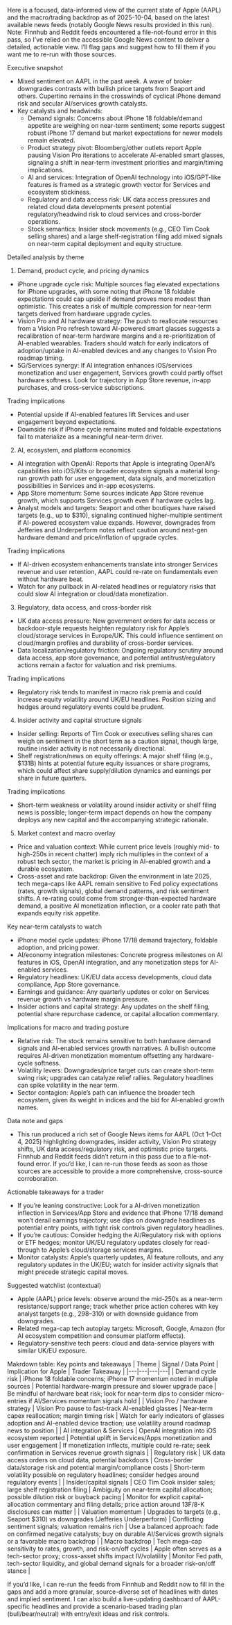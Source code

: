 Here is a focused, data-informed view of the current state of Apple (AAPL) and the macro/trading backdrop as of 2025-10-04, based on the latest available news feeds (notably Google News results provided in this run). Note: Finnhub and Reddit feeds encountered a file-not-found error in this pass, so I’ve relied on the accessible Google News content to deliver a detailed, actionable view. I’ll flag gaps and suggest how to fill them if you want me to re-run with those sources.

Executive snapshot
- Mixed sentiment on AAPL in the past week. A wave of broker downgrades contrasts with bullish price targets from Seaport and others. Cupertino remains in the crosswinds of cyclical iPhone demand risk and secular AI/services growth catalysts.
- Key catalysts and headwinds:
  - Demand signals: Concerns about iPhone 18 foldable/demand appetite are weighing on near-term sentiment; some reports suggest robust iPhone 17 demand but market expectations for newer models remain elevated.
  - Product strategy pivot: Bloomberg/other outlets report Apple pausing Vision Pro iterations to accelerate AI-enabled smart glasses, signaling a shift in near-term investment priorities and margin/timing implications.
  - AI and services: Integration of OpenAI technology into iOS/GPT-like features is framed as a strategic growth vector for Services and ecosystem stickiness.
  - Regulatory and data access risk: UK data access pressures and related cloud data developments present potential regulatory/headwind risk to cloud services and cross-border operations.
  - Stock semantics: Insider stock movements (e.g., CEO Tim Cook selling shares) and a large shelf-registration filing add mixed signals on near-term capital deployment and equity structure.

Detailed analysis by theme

1) Demand, product cycle, and pricing dynamics
- iPhone upgrade cycle risk: Multiple sources flag elevated expectations for iPhone upgrades, with some noting that iPhone 18 foldable expectations could cap upside if demand proves more modest than optimistic. This creates a risk of multiple compression for near-term targets derived from hardware upgrade cycles.
- Vision Pro and AI hardware strategy: The push to reallocate resources from a Vision Pro refresh toward AI-powered smart glasses suggests a recalibration of near-term hardware margins and a re-prioritization of AI-enabled wearables. Traders should watch for early indicators of adoption/uptake in AI-enabled devices and any changes to Vision Pro roadmap timing.
- 5G/Services synergy: If AI integration enhances iOS/services monetization and user engagement, Services growth could partly offset hardware softness. Look for trajectory in App Store revenue, in-app purchases, and cross-service subscriptions.

Trading implications
- Potential upside if AI-enabled features lift Services and user engagement beyond expectations.
- Downside risk if iPhone cycle remains muted and foldable expectations fail to materialize as a meaningful near-term driver.

2) AI, ecosystem, and platform economics
- AI integration with OpenAI: Reports that Apple is integrating OpenAI’s capabilities into iOS/Kits or broader ecosystem signals a material long-run growth path for user engagement, data signals, and monetization possibilities in Services and in-app ecosystems.
- App Store momentum: Some sources indicate App Store revenue growth, which supports Services growth even if hardware cycles lag.
- Analyst models and targets: Seaport and other boutiques have raised targets (e.g., up to $310), signaling continued higher-multiple sentiment if AI-powered ecosystem value expands. However, downgrades from Jefferies and Underperform notes reflect caution around next-gen hardware demand and price/inflation of upgrade cycles.

Trading implications
- If AI-driven ecosystem enhancements translate into stronger Services revenue and user retention, AAPL could re-rate on fundamentals even without hardware beat.
- Watch for any pullback in AI-related headlines or regulatory risks that could slow AI integration or cloud/data monetization.

3) Regulatory, data access, and cross-border risk
- UK data access pressure: New government orders for data access or backdoor-style requests heighten regulatory risk for Apple’s cloud/storage services in Europe/UK. This could influence sentiment on cloud/margin profiles and durability of cross-border services.
- Data localization/regulatory friction: Ongoing regulatory scrutiny around data access, app store governance, and potential antitrust/regulatory actions remain a factor for valuation and risk premiums.

Trading implications
- Regulatory risk tends to manifest in macro risk premia and could increase equity volatility around UK/EU headlines. Position sizing and hedges around regulatory events could be prudent.

4) Insider activity and capital structure signals
- Insider selling: Reports of Tim Cook or executives selling shares can weigh on sentiment in the short term as a caution signal, though large, routine insider activity is not necessarily directional.
- Shelf registration/news on equity offerings: A major shelf filing (e.g., $131B) hints at potential future equity issuances or share programs, which could affect share supply/dilution dynamics and earnings per share in future quarters.

Trading implications
- Short-term weakness or volatility around insider activity or shelf filing news is possible; longer-term impact depends on how the company deploys any new capital and the accompanying strategic rationale.

5) Market context and macro overlay
- Price and valuation context: While current price levels (roughly mid- to high-250s in recent chatter) imply rich multiples in the context of a robust tech sector, the market is pricing in AI-enabled growth and a durable ecosystem.
- Cross-asset and rate backdrop: Given the environment in late 2025, tech mega-caps like AAPL remain sensitive to Fed policy expectations (rates, growth signals), global demand patterns, and risk sentiment shifts. A re-rating could come from stronger-than-expected hardware demand, a positive AI monetization inflection, or a cooler rate path that expands equity risk appetite.

Key near-term catalysts to watch
- iPhone model cycle updates: iPhone 17/18 demand trajectory, foldable adoption, and pricing power.
- AI/economy integration milestones: Concrete progress milestones on AI features in iOS, OpenAI integration, and any monetization steps for AI-enabled services.
- Regulatory headlines: UK/EU data access developments, cloud data compliance, App Store governance.
- Earnings and guidance: Any quarterly updates or color on Services revenue growth vs hardware margin pressure.
- Insider actions and capital strategy: Any updates on the shelf filing, potential share repurchase cadence, or capital allocation commentary.

Implications for macro and trading posture
- Relative risk: The stock remains sensitive to both hardware demand signals and AI-enabled services growth narratives. A bullish outcome requires AI-driven monetization momentum offsetting any hardware-cycle softness.
- Volatility levers: Downgrades/price target cuts can create short-term swing risk; upgrades can catalyze relief rallies. Regulatory headlines can spike volatility in the near term.
- Sector contagion: Apple’s path can influence the broader tech ecosystem, given its weight in indices and the bid for AI-enabled growth names.

Data note and gaps
- This run produced a rich set of Google News items for AAPL (Oct 1–Oct 4, 2025) highlighting downgrades, insider activity, Vision Pro strategy shifts, UK data access/regulatory risk, and optimistic price targets. Finnhub and Reddit feeds didn’t return in this pass due to a file-not-found error. If you’d like, I can re-run those feeds as soon as those sources are accessible to provide a more comprehensive, cross-source corroboration.

Actionable takeaways for a trader
- If you’re leaning constructive: Look for a AI-driven monetization inflection in Services/App Store and evidence that iPhone 17/18 demand won’t derail earnings trajectory; use dips on downgrade headlines as potential entry points, with tight risk controls given regulatory headlines.
- If you’re cautious: Consider hedging the AI/Regulatory risk with options or ETF hedges; monitor UK/EU regulatory updates closely for read-through to Apple’s cloud/storage services margins.
- Monitor catalysts: Apple’s quarterly updates, AI feature rollouts, and any regulatory updates in the UK/EU; watch for insider activity signals that might precede strategic capital moves.

Suggested watchlist (contextual)
- Apple (AAPL) price levels: observe around the mid-250s as a near-term resistance/support range; track whether price action coheres with key analyst targets (e.g., 298–310) or with downside guidance from downgrades.
- Related mega-cap tech autoplay targets: Microsoft, Google, Amazon (for AI ecosystem competition and consumer platform effects).
- Regulatory-sensitive tech peers: cloud and data-service players with similar UK/EU exposure.

Makrdown table: Key points and takeaways
| Theme | Signal / Data Point | Implication for Apple | Trader Takeaway |
|---|---|---|---|
| Demand cycle risk | iPhone 18 foldable concerns; iPhone 17 momentum noted in multiple sources | Potential hardware-margin pressure and slower upgrade pace | Be mindful of hardware beat risk; look for near-term dips to consider micro-entries if AI/Services momentum signals hold |
| Vision Pro / hardware strategy | Vision Pro pause to fast-track AI-enabled glasses | Near-term capex reallocation; margin timing risk | Watch for early indicators of glasses adoption and AI-enabled device traction; use volatility around roadmap news to position |
| AI integration & Services | OpenAI integration into iOS ecosystem reported | Potential uplift in Services/Apps monetization and user engagement | If monetization inflects, multiple could re-rate; seek confirmation in Services revenue growth signals |
| Regulatory risk | UK data access orders on cloud data, potential backdoors | Cross-border data/storage risk and potential margin/compliance costs | Short-term volatility possible on regulatory headlines; consider hedges around regulatory events |
| Insider/capital signals | CEO Tim Cook insider sales; large shelf registration filing | Ambiguity on near-term capital allocation; possible dilution risk or buyback pacing | Monitor for explicit capital-allocation commentary and filing details; price action around 13F/8-K disclosures can matter |
| Valuation momentum | Upgrades to targets (e.g., Seaport $310) vs downgrades (Jefferies Underperform) | Conflicting sentiment signals; valuation remains rich | Use a balanced approach: fade on confirmed negative catalysts; buy on durable AI/Services growth signals or a favorable macro backdrop |
| Macro backdrop | Tech mega-cap sensitivity to rates, growth, and risk-on/off cycles | Apple often serves as a tech-sector proxy; cross-asset shifts impact IV/volatility | Monitor Fed path, tech-sector liquidity, and global demand signals for a broader risk-on/off stance |

If you’d like, I can re-run the feeds from Finnhub and Reddit now to fill in the gaps and add a more granular, source-diverse set of headlines with dates and implied sentiment. I can also build a live-updating dashboard of AAPL-specific headlines and provide a scenario-based trading plan (bull/bear/neutral) with entry/exit ideas and risk controls.